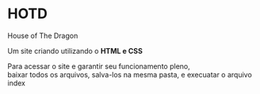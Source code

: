 # HOTD
House of The Dragon <br>
<p>Um site criando utilizando o <strong>HTML e CSS</strong></p>
<p> Para acessar o site e garantir seu funcionamento pleno, <br>
baixar todos os arquivos, salva-los na mesma pasta, e execuatar o arquivo index </p>
